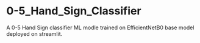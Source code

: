 # 0-5_Hand_Sign_Classifier
A 0-5 Hand Sign classifier ML modle trained on EfficientNetB0 base model deployed on streamlit.
